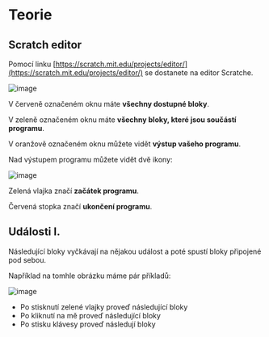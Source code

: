 # Teorie

## Scratch editor
Pomocí linku [https://scratch.mit.edu/projects/editor/](https://scratch.mit.edu/projects/editor/) se dostanete na editor Scratche.

![image](https://github.com/jaywor1/scratch/blob/main/prvn%C3%AD_program/images/codespace.png)

V červeně označeném oknu máte **všechny dostupné bloky**.

V zeleně označeném oknu máte **všechny bloky, které jsou součástí programu**.

V oranžově označeném oknu můžete vidět **výstup vašeho programu**.

Nad výstupem programu můžete vidět dvě ikony:

![image](https://github.com/jaywor1/scratch/blob/main/prvn%C3%AD_program/images/kontrola_programu.png)

Zelená vlajka značí **začátek programu**.

Červená stopka značí **ukončení programu**.

## Události I.

Následující bloky vyčkávají na nějakou událost a poté spustí bloky připojené pod sebou.

Například na tomhle obrázku máme pár příkladů:

![image](https://github.com/jaywor1/scratch/blob/main/prvn%C3%AD_program/images/control_blocks.png)

- Po stisknutí zelené vlajky proveď následující bloky
- Po kliknutí na mě proveď následující bloky
- Po stisku klávesy proveď následují bloky